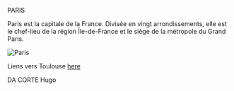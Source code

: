 PARIS

Paris est la capitale de la France. Divisée en vingt arrondissements, elle est le chef-lieu de la région Île-de-France et
le siège de la métropole du Grand Paris.

![Paris](https://cdn.sortiraparis.com/images/80/83517/753564-visuel-paris-tour-eiffel-rue.jpg)

Liens vers Toulouse [here](/Toulouse.md)

DA CORTE Hugo
